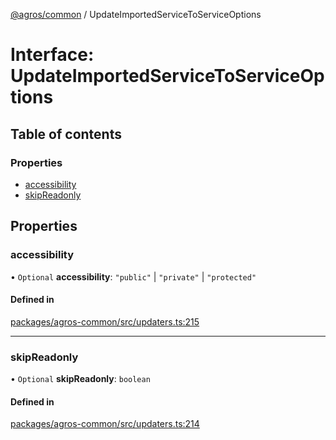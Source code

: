 [@agros/common](../index.md) / UpdateImportedServiceToServiceOptions

# Interface: UpdateImportedServiceToServiceOptions

## Table of contents

### Properties

- [accessibility](UpdateImportedServiceToServiceOptions.md#accessibility)
- [skipReadonly](UpdateImportedServiceToServiceOptions.md#skipreadonly)

## Properties

### <a id="accessibility" name="accessibility"></a> accessibility

• `Optional` **accessibility**: ``"public"`` \| ``"private"`` \| ``"protected"``

#### Defined in

[packages/agros-common/src/updaters.ts:215](https://github.com/agrosjs/agros/blob/785aac3/packages/agros-common/src/updaters.ts#L215)

___

### <a id="skipreadonly" name="skipreadonly"></a> skipReadonly

• `Optional` **skipReadonly**: `boolean`

#### Defined in

[packages/agros-common/src/updaters.ts:214](https://github.com/agrosjs/agros/blob/785aac3/packages/agros-common/src/updaters.ts#L214)
